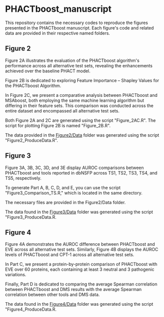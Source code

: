 # PHACTboost_manuscript

This repository contains the necessary codes to reproduce the figures presented in the PHACTboost manuscript. Each figure's code and related data are provided in their respective named folders.

## Figure 2

Figure 2A illustrates the evaluation of the PHACTboost algorithm's performance across all alternative test sets, revealing the enhancements achieved over the baseline PHACT model.

Figure 2B is dedicated to exploring Feature Importance – Shapley Values for the PHACTboost Algorithm.

In Figure 2C, we present a comparative analysis between PHACTboost and MSAboost, both employing the same machine learning algorithm but differing in their feature sets. This comparison was conducted across the entire dataset and encompassed all alternative test sets.

Both Figure 2A and 2C are generated using the script "Figure_2AC.R". The script for plotting Figure 2B is named "Figure_2B.R".

The data provided in the [Figure2/Data](Figure2/Data) folder was generated using the script "Figure2_ProduceData.R".

## Figure 3

Figure 3A, 3B, 3C, 3D, and 3E display AUROC comparisons between PHACTboost and tools reported in dbNSFP across TS1, TS2, TS3, TS4, and TS5, respectively.

To generate Part A, B, C, D, and E, you can use the script "Figure3_Comparison_TS.R," which is located in the same directory.

The necessary files are provided in the Figure2/Data folder.

The data found in the [Figure3/Data](Figure3/Data) folder was generated using the script "Figure3_ProduceData.R.

## Figure 4

Figure 4A demonstrates the AUROC difference between PHACTboost and EVE across all alternative test sets. Similarly, Figure 4B displays the AUROC levels of PHACTboost and CPT-1 across all alternative test sets.

In Part C, we present a protein-by-protein comparison of PHACTboost with EVE over 60 proteins, each containing at least 3 neutral and 3 pathogenic variations.

Finally, Part D is dedicated to comparing the average Spearman correlation between PHACTboost and DMS results with the average Spearman correlation between other tools and DMS data.

The data found in the [Figure4/Data](Figure4/Data) folder was generated using the script "Figure4_ProduceData.R.


